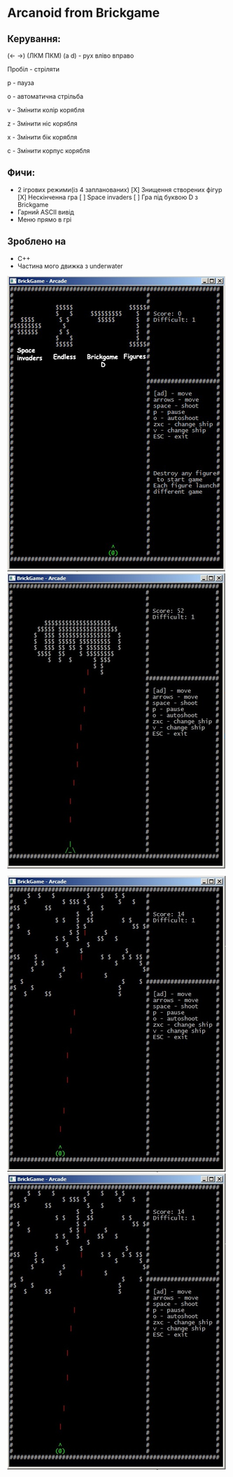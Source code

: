 ﻿# Arcanoid from Brickgame
## Керування:
(← →) (ЛКМ ПКМ) (a d) - рух вліво вправо

Пробіл - стріляти

р - пауза

о - автоматична стрільба

v - Змінити колір корябля

z - Змінити ніс корябля

x - Змінити бік корябля

c - Змінити корпус корябля

## Фичи:
 * 2 ігрових режими(із 4 запланованих)
 	[X] Знищення створених фігур
 	[X] Нескінченна гра
	[ ] Space invaders
	[ ] Гра під буквою D з Brickgame
 * Гарний ASCII вивід
 * Меню прямо в грі

## Зроблено на
 * C++
 * Частина мого движка з underwater

![](readme/img1.jpg)
![](readme/img2.jpg)

![](readme/img3.jpg)
![](readme/img3.jpg)